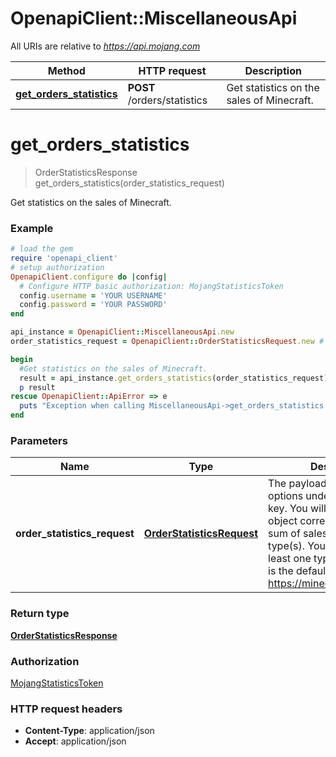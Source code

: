 # OpenapiClient::MiscellaneousApi

All URIs are relative to *https://api.mojang.com*

Method | HTTP request | Description
------------- | ------------- | -------------
[**get_orders_statistics**](MiscellaneousApi.md#get_orders_statistics) | **POST** /orders/statistics | Get statistics on the sales of Minecraft.


# **get_orders_statistics**
> OrderStatisticsResponse get_orders_statistics(order_statistics_request)

Get statistics on the sales of Minecraft.

### Example
```ruby
# load the gem
require 'openapi_client'
# setup authorization
OpenapiClient.configure do |config|
  # Configure HTTP basic authorization: MojangStatisticsToken
  config.username = 'YOUR USERNAME'
  config.password = 'YOUR PASSWORD'
end

api_instance = OpenapiClient::MiscellaneousApi.new
order_statistics_request = OpenapiClient::OrderStatisticsRequest.new # OrderStatisticsRequest | The payload is a json list of options under the metricKeys key. You will receive a single object corresponding to the sum of sales of the requested type(s). You must request at least one type of sale. Below is the default list used by https://minecraft.net/en/stats/

begin
  #Get statistics on the sales of Minecraft.
  result = api_instance.get_orders_statistics(order_statistics_request)
  p result
rescue OpenapiClient::ApiError => e
  puts "Exception when calling MiscellaneousApi->get_orders_statistics: #{e}"
end
```

### Parameters

Name | Type | Description  | Notes
------------- | ------------- | ------------- | -------------
 **order_statistics_request** | [**OrderStatisticsRequest**](OrderStatisticsRequest.md)| The payload is a json list of options under the metricKeys key. You will receive a single object corresponding to the sum of sales of the requested type(s). You must request at least one type of sale. Below is the default list used by https://minecraft.net/en/stats/ | 

### Return type

[**OrderStatisticsResponse**](OrderStatisticsResponse.md)

### Authorization

[MojangStatisticsToken](../README.md#MojangStatisticsToken)

### HTTP request headers

 - **Content-Type**: application/json
 - **Accept**: application/json




